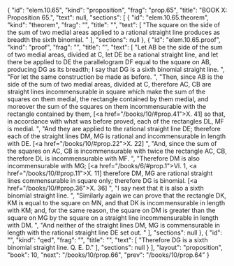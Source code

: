 {
  "id": "elem.10.65",
  "kind": "proposition",
  "frag": "prop.65",
  "title": "BOOK X: Proposition 65.",
  "text": null,
  "sections": [
    {
      "id": "elem.10.65.theorem",
      "kind": "theorem",
      "frag": "",
      "title": "",
      "text": [
        "The square on the side of the sum of two medial areas applied to a rational straight line produces as breadth the sixth binomial. "
      ],
      "sections": null
    },
    {
      "id": "elem.10.65.proof",
      "kind": "proof",
      "frag": "",
      "title": "",
      "text": [
        "Let AB be the side of the sum of two medial areas, divided at C, let DE be a rational straight line, and let there be applied to DE the parallelogram DF equal to the square on AB, producing DG as its breadth; I say that DG is a sixth binomial straight line. ",
        "For let the same construction be made as before. ",
        "Then, since AB is the side of the sum of two medial areas, divided at C, therefore AC, CB are straight lines incommensurable in square which make the sum of the squares on them medial, the rectangle contained by them medial, and moreover the sum of the squares on them incommensurable with the rectangle contained by them, [<a href=\"/books/10/#prop.41\">X. 41</a>]  so that, in accordance with what was before proved, each of the rectangles DL, MF is medial. ",
        "And they are applied to the rational straight line DE; therefore each of the straight lines DM, MG is rational and incommensurable in length with DE. [<a href=\"/books/10/#prop.22\">X. 22</a>] ",
        "And, since the sum of the squares on AC, CB is incommensurable with twice the rectangle AC, CB, therefore DL is incommensurable with MF. ",
        "Therefore DM is also incommensurable with MG; [<a href=\"/books/6/#prop.1\">VI. 1</a>, <a href=\"/books/10/#prop.11\">X. 11</a>] therefore DM, MG are rational straight lines commensurable in square only; therefore DG is binomial. [<a href=\"/books/10/#prop.36\">X. 36</a>] ",
        "I say next that it is also a sixth binomial straight line. ",
        "Similarly again we can prove that the rectangle DK, KM is equal to the square on MN, and that DK is incommensurable in length with KM; and, for the same reason, the square on DM is greater than the square on MG by the square on a straight line incommensurable in length with DM. ",
        "And neither of the straight lines DM, MG is commensurable in length with the rational straight line DE set out. "
      ],
      "sections": null
    },
    {
      "id": "",
      "kind": "qed",
      "frag": "",
      "title": "",
      "text": [
        "Therefore DG is a sixth binomial straight line. Q. E. D."
      ],
      "sections": null
    }
  ],
  "layout": "proposition",
  "book": 10,
  "next": "/books/10/prop.66",
  "prev": "/books/10/prop.64"
}

